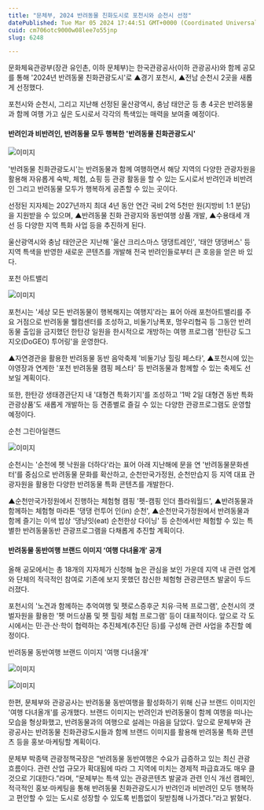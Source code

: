 ```yaml
---
title: "문체부, 2024 반려동물 친화도시로 포천시와 순천시 선정"
datePublished: Tue Mar 05 2024 17:44:51 GMT+0000 (Coordinated Universal Time)
cuid: cm706otc9000w08lee7o55jnp
slug: 6248

---
```



문화체육관광부(장관 유인촌, 이하 문체부)는 한국관광공사(이하 관광공사)와 함께 공모를 통해 '2024년 반려동물 친화관광도시'로 ▲경기 포천시, ▲전남 순천시 2곳을 새롭게 선정했다.

포천시와 순천시, 그리고 지난해 선정된 울산광역시, 충남 태안군 등 총 4곳은 반려동물과 함께 여행 가고 싶은 도시로서 각각의 특색있는 매력을 보여줄 예정이다.

#### 반려인과 비반려인, 반려동물 모두 행복한 '반려동물 친화관광도시'

![이미지](https://cdn.hashnode.com/res/hashnode/image/upload/v1739260312758/876f1343-3971-4f25-bedc-925da3ba1e5e.jpeg)

'반려동물 친화관광도시'는 반려동물과 함께 여행하면서 해당 지역의 다양한 관광자원을 활용해 자유롭게 숙박, 체험, 쇼핑 등 관광 활동을 할 수 있는 도시로서 반려인과 비반려인 그리고 반려동물 모두가 행복하게 공존할 수 있는 곳이다.

선정된 지자체는 2027년까지 최대 4년 동안 연간 국비 2억 5천만 원(지방비 1:1 분담)을 지원받을 수 있으며, ▲반려동물 친화 관광지와 동반여행 상품 개발, ▲수용태세 개선 등 다양한 지역 특화 사업 등을 추진하게 된다.

울산광역시와 충남 태안군은 지난해 '울산 크리스마스 댕댕트레인', '태안 댕댕버스' 등 지역 특색을 반영한 새로운 콘텐츠를 개발해 전국 반려인들로부터 큰 호응을 얻은 바 있다.

포천 아트밸리

![이미지](https://cdn.hashnode.com/res/hashnode/image/upload/v1739260314603/6e336ab6-db06-4e84-9fa5-4806643f4df0.jpeg)

포천시는 '세상 모든 반려동물이 행복해지는 여행지'라는 표어 아래 포천아트밸리를 주요 거점으로 반려동물 웰컴센터를 조성하고, 비둘기낭폭포, 멍우리협곡 등 그동안 반려동물 출입을 금지했던 한탄강 일원을 한시적으로 개방하는 여행 프로그램 '한탄강 도그지오(DoGEO) 투어링'을 운영한다.

▲자연경관을 활용한 반려동물 동반 음악축제 '비둘기낭 힐링 페스타', ▲포천시에 있는 야영장과 연계한 '포천 반려동물 캠핑 페스타' 등 반려동물과 함께할 수 있는 축제도 선보일 계획이다.

또한, 한탄강 생태경관단지 내 '대형견 특화기지'를 조성하고 '1박 2일 대형견 동반 특화 관광상품'도 새롭게 개발하는 등 견종별로 즐길 수 있는 다양한 관광프로그램도 운영할 예정이다.

순천 그린아일랜드

![이미지](https://cdn.hashnode.com/res/hashnode/image/upload/v1739260316796/fcd56593-c64a-4ca5-9aa1-68f01c4baad5.jpeg)

순천시는 '순천에 펫 낙원을 더하다'라는 표어 아래 지난해에 문을 연 '반려동물문화센터'를 중심으로 반려동물 문화를 확산하고, 순천만국가정원, 순천만습지 등 지역 대표 관광자원을 활용한 다양한 반려동물 특화 콘텐츠를 개발한다.

▲순천만국가정원에서 진행하는 체험형 캠핑 '펫-캠핑 인더 플라워월드', ▲반려동물과 함께하는 체험형 마라톤 '댕댕 런투어 인(in) 순천', ▲순천만국가정원에서 반려동물과 함께 즐기는 이색 밥상 '댕냥잇(eat) 순천한상 다이닝' 등 순천에서만 체험할 수 있는 특별한 반려동물동반 관광프로그램을 다채롭게 추진할 계획이다.

#### 반려동물 동반여행 브랜드 이미지 ‘여행 다녀올개’ 공개

올해 공모에서는 총 18개의 지자체가 신청해 높은 관심을 보인 가운데 지역 내 관련 업계와 단체의 적극적인 참여로 기존에 보지 못했던 참신한 체험형 관광콘텐츠 발굴이 두드러졌다.

포천시의 '노견과 함께하는 추억여행 및 펫로스증후군 치유·극복 프로그램', 순천시의 갯벌자원을 활용한 '펫 머드상품 및 펫 힐링 체험 프로그램' 등이 대표적이다. 앞으로 각 도시에서는 민·관·산·학이 협력하는 추진체계(추진단 등)를 구성해 관련 사업을 추진할 예정이다.

반려동물 동반여행 브랜드 이미지 '여행 다녀올개'

![이미지](https://cdn.hashnode.com/res/hashnode/image/upload/v1739260318817/f1a532cb-8226-4fc2-8fa9-a0ac34906059.jpeg)

![이미지](https://cdn.hashnode.com/res/hashnode/image/upload/v1739260320602/353b21a2-88db-4ee8-af2e-651eac1318b9.jpeg)

한편, 문체부와 관광공사는 반려동물 동반여행을 활성화하기 위해 신규 브랜드 이미지인 '여행 다녀올개'를 공개했다. 브랜드 이미지는 반려인과 반려동물이 함께 여행을 떠나는 모습을 형상화했고, 반려동물과의 여행으로 설레는 마음을 담았다. 앞으로 문체부와 관광공사는 반려동물 친화관광도시들과 함께 브랜드 이미지를 활용해 반려동물 특화 콘텐츠 등을 홍보·마케팅할 계획이다.

문체부 박종택 관광정책국장은 “반려동물 동반여행은 수요가 급증하고 있는 최신 관광 흐름이다. 관련 산업 규모가 확대됨에 따라 그 지역에 미치는 경제적 파급효과도 매우 클 것으로 기대한다.”라며, “문체부는 특색 있는 관광콘텐츠 발굴과 관련 인식 개선 캠페인, 적극적인 홍보·마케팅을 통해 반려동물 친화관광도시가 반려인과 비반려인 모두 행복하고 편안할 수 있는 도시로 성장할 수 있도록 빈틈없이 뒷받침해 나가겠다.”라고 밝혔다.